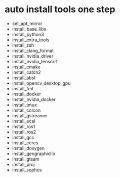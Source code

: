 # auto install tools one step

- set_apt_mirror
- install_base_libs
- install_python3
- install_extra_tools
- install_zsh
- install_clang_format
- install_nvidia_driver
- install_nvidia_tensorrt
- install_cmake
- install_catch2
- install_absl
- install_opencv_desktop_gpu
- install_fmt
- install_docker
- install_nvidia_docker
- install_tmux
- install_colcon
- install_gstreamer
- install_ecal
- install_ros1
- install_ros2
- install_gcc
- install_ceres
- install_doxygen
- install_geographiclib
- install_gtsam
- install_proj
- install_sophus

